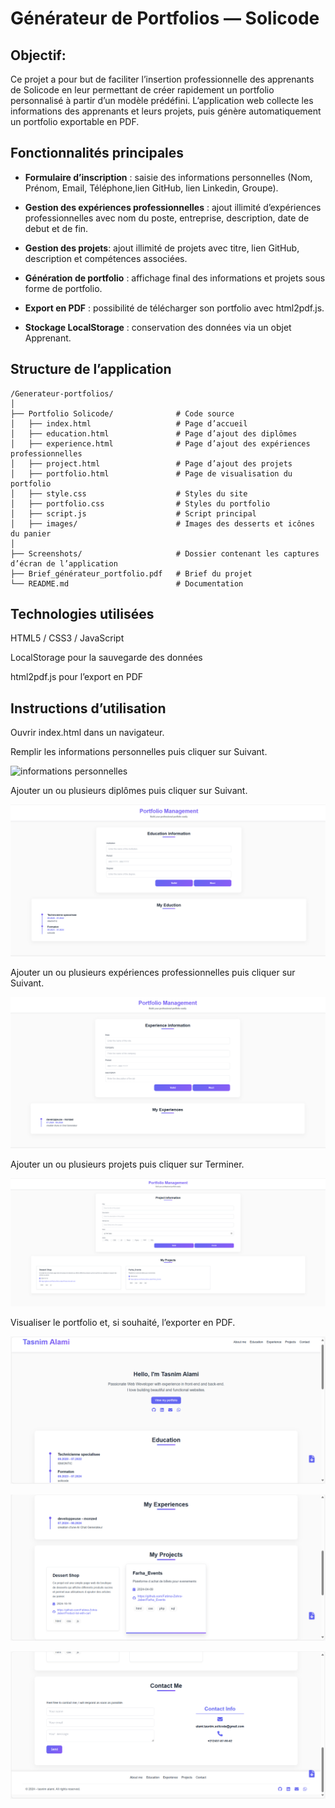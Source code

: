 # Générateur de Portfolios — Solicode

## Objectif:
Ce projet a pour but de faciliter l’insertion professionnelle des apprenants de Solicode en leur permettant de créer rapidement un portfolio personnalisé à partir d’un modèle prédéfini.
L’application web collecte les informations des apprenants et leurs projets, puis génère automatiquement un portfolio exportable en PDF.

## Fonctionnalités principales

- **Formulaire d’inscription** : saisie des informations personnelles (Nom, Prénom, Email, Téléphone,lien GitHub, lien Linkedin, Groupe).

- **Gestion des expériences professionnelles** : ajout illimité d’expériences professionnelles avec nom du poste, entreprise, description, date de debut et de fin.

- **Gestion des projets**: ajout illimité de projets avec titre, lien GitHub, description et compétences associées.

- **Génération de portfolio** : affichage final des informations et projets sous forme de portfolio.

- **Export en PDF** : possibilité de télécharger son portfolio avec html2pdf.js.

- **Stockage LocalStorage** : conservation des données via un objet Apprenant.

## Structure de l’application

```
/Generateur-portfolios/ 
│
├── Portfolio Solicode/              # Code source
│   ├── index.html                   # Page d’accueil 
│   ├── education.html               # Page d’ajout des diplômes
│   ├── experience.html              # Page d’ajout des expériences professionnelles
│   ├── project.html                 # Page d’ajout des projets
│   ├── portfolio.html               # Page de visualisation du portfolio
│   ├── style.css                    # Styles du site
│   ├── portfolio.css                # Styles du portfolio
│   ├── script.js                    # Script principal
│   ├── images/                      # Images des desserts et icônes du panier
│
├── Screenshots/                     # Dossier contenant les captures d’écran de l’application
├── Brief_générateur_portfolio.pdf   # Brief du projet
└── README.md                        # Documentation
```

## Technologies utilisées

HTML5 / CSS3 / JavaScript

LocalStorage pour la sauvegarde des données

html2pdf.js pour l’export en PDF



## Instructions d’utilisation

Ouvrir index.html dans un navigateur.

Remplir les informations personnelles puis cliquer sur Suivant.

![informations personnelles](Screenshot/student-info.png)

Ajouter un ou plusieurs diplômes puis cliquer sur Suivant.

![ajout diplôme](Screenshots/education.png)

Ajouter un ou plusieurs expériences professionnelles puis cliquer sur Suivant.

![ajout expérience](Screenshots/experience.png)

Ajouter un ou plusieurs projets puis cliquer sur Terminer.

![ajout projet](Screenshots/project.png)

Visualiser le portfolio et, si souhaité, l’exporter en PDF.

![portfolio](Screenshots/portfolio_part1.png)

![portfolio](Screenshots/portfolio-part2.png)

![portfolio](Screenshots/portfolio-part3.png)


